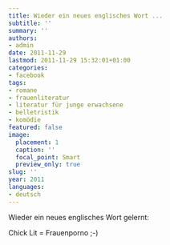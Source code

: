 ```yaml
---
title: Wieder ein neues englisches Wort ...
subtitle: ''
summary: ''
authors:
- admin
date: 2011-11-29
lastmod: 2011-11-29 15:32:01+01:00
categories:
- facebook
tags:
- romane
- frauenliteratur
- literatur für junge erwachsene
- belletristik
- komödie
featured: false
image:
  placement: 1
  caption: ''
  focal_point: Smart
  preview_only: true
slug: ''
year: 2011
languages:
- deutsch
---
```


Wieder ein neues englisches Wort gelernt:

Chick Lit = Frauenporno ;-)